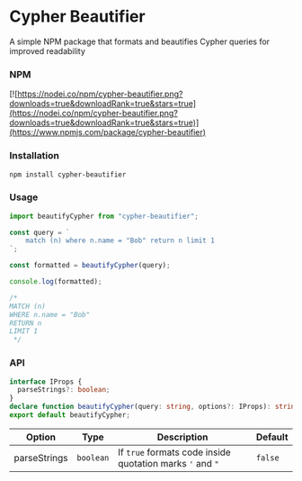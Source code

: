 # Cypher Beautifier

A simple NPM package that formats and beautifies Cypher queries for improved readability

### NPM

[![https://nodei.co/npm/cypher-beautifier.png?downloads=true&downloadRank=true&stars=true](https://nodei.co/npm/cypher-beautifier.png?downloads=true&downloadRank=true&stars=true)](https://www.npmjs.com/package/cypher-beautifier)

### Installation

```bash
npm install cypher-beautifier
```

### Usage

```typescript jsx
import beautifyCypher from "cypher-beautifier";

const query = `
    match (n) where n.name = "Bob" return n limit 1
`;

const formatted = beautifyCypher(query);

console.log(formatted);

/*
MATCH (n)
WHERE n.name = "Bob"
RETURN n
LIMIT 1
 */
```

### API

```typescript
interface IProps {
  parseStrings?: boolean;
}
declare function beautifyCypher(query: string, options?: IProps): string;
export default beautifyCypher;
```

| Option       | Type      | Description                                               | Default |
| ------------ | --------- | --------------------------------------------------------- | ------- |
| parseStrings | `boolean` | If `true` formats code inside quotation marks `'` and `"` | `false` |
